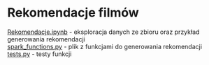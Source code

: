 # Rekomendacje filmów

[Rekomendacje.ipynb](https://nbviewer.jupyter.org/github/wojciech-wojcik/portfolio/blob/master/Rekomendacje/Rekomendacje.ipynb) - eksploracja danych ze zbioru oraz przykład generowania rekomendacji <br />
[spark_functions.py](https://github.com/wojciech-wojcik/portfolio/blob/master/Rekomendacje/spark_functions.py) - plik z funkcjami do generowania rekomendacji <br />
[tests.py](https://github.com/wojciech-wojcik/portfolio/blob/master/Rekomendacje/tests.py) - testy funkcji <br />
